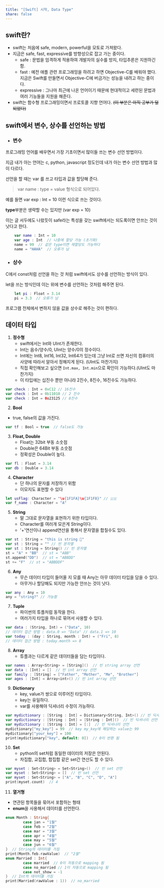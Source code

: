 ```yaml
---
title: "[Swift] 시작, Data Type"
share: false
---
```


## swift란?
 - swift는 처음에 safe, modern, powerful을 모토로 가져왔다.
 - 지금은 safe, fast, expressive를 방향성으로 잡고 가는 중이다.
	- safe : 문법을 엄격하게 적용하여 개발자의 실수를 방지, 타입추론은 지원하긴 함.
	- fast : 예전 애플 관련 프로그래밍을 하려고 하면 Objective-C를 배워야 했다. 지금은 Swift를 만들면서 Objective-C에 버금가는 성능을 내려고 하는 중이다.
	- expressive : 그나마 최근에 나온 언어이기 때문에 현대적이고 세련된 문법과 여러 기능들을 지원을 해준다.
 - swift는 함수형 프로그래밍이면서 프로토콜 지향 언어다. ~~(이 부분은 아직 공부가 덜 되었다)~~

## swift에서 변수, 상수를 선언하는 방법
- ### 변수

프로그래밍 언어를 배우면서 가장 기초이면서 많이들 쓰는 변수 선언 방법이다.

지금 내가 아는 언어는 c, python, javascript 정도인데 내가 아는 변수 선언 방법과 많이 다르다.

선언을 할 때는 var 를 쓰고 타입과 값을 할당해 준다.

> var name : type = value 형식으로 되어있다.

예를 들면 var exp : Int = 10 이런 식으로 쓰는 것이다.

**type**부분은 생략할 수는 있지만 (var exp = 10)

이는 글 서두에도 나왔듯이 safe라는 특성을 갖는 swift에서는 되도록이면 안쓰는 것이 낫다고 한다.

```swift
    var name : Int = 10
    var age : Int  // 나중에 할당 가능 (초기화)
    name = 99  // 같은 type이면 재할당도 가능하다
    name = "HAHA"  // 오류가 남
```
   
   - ### 상수
  
   C에서 const처럼 선언을 하는 것 처럼 swift에서도 상수를 선언하는 방식이 있다.
	 
let을 쓰는 방식인데 이는 위에 변수를 선언하는 것처럼 해주면 된다.

```swift
    let pi : Float = 3.14
    pi = 3.3  // 오류가 남
```

   프로그램 전체에서 변하지 않을 값을 상수로 해주는 것이 편하다.

## 데이터 타입

 1. **정수형**
	  - swift에서는 Int와 UInt가 존재한다.
	  - Int는 음수/양수/0, UInt는 양수/0의 정수이다.
	  - Int에는 Int8, Int16, Int32, Int64가 있는데 그냥 Int로 쓰면 자신의 컴퓨터의 사양에 따라서 알아서 정해지게 된다. (UInt도 마찬가지)
	  - 직접 확인해보고 싶으면 `Int.max, Int.min`으로 확인이 가능하다.(UInt도 마찬가지)
	  - 이 타입에는 십진수 뿐만 아니라 2진수, 8진수, 16진수도 가능하다.
```swift
var check : Int = 0xC12 // 16진수
var check : Int = 0b11010 // 2 진수
var check : Int = 0o23125 // 8진수 
```
2. **Bool**
-  true, false의 값을 가진다.
 ```swift
 var tf : Bool = true  // false도 가능
 ```
3. **Float, Double**
	- Float는 32bit 부동 소숫점
	- Double은 64Bit 부동 소숫점
	- 정확성은 Double이 높다.
```swift
var fl : Float = 3.14
var db : Double = 3.14
```
4. **Character**
	- 단 하나의 문자를 저장하기 위함
	- 이모지도 표현할 수 있다
```swift
let usFlag: Character = "\u{1F1FA}\u{1F1F8}" // 🇺🇸
var f_name : Character = "A"
```
5. **String**
	- 말 그대로 문자열을 표현하기 위한 타입이다.
	- Character를 여러개 모은게 String이다. 
	- 	'+'연산이나 append연산을 통해서 문자열을 합칠수도 있다.
```swift
var st : String = "this is string 🙏"
var st : String = "" // 빈 문자열
var st : String = String() // 빈 문자열
st = "A" + "BB"  // st = "ABB"
st.append("DD")  // st = "ABBDD"
st += "F"  // st = "ABBDDF"
```

6. **Any**
	- 무슨 데이터 타입이 들어올 지 모를 때 Any는 아무 데이터 타입을 담을 수 있다.
	- 아무거나 할당해도 되지만 가능한 안쓰는 것이 낫다.
```swift
var any : Any = 10
any = "string?" // 가능함
```
7. **Tuple**
	- 파이썬의 튜플처럼 동작을 한다.
	- 여러가지 타입을 하나로 묶어서 사용할 수 있다.
```swift
var data : (String, Int) = ("Data", 10)
// 데이터 접근 방법 : data.0 => "Data" // data.1 => 10
var today : (day : String, month : Int) = ("Fri", 8)
// 데이터 접근 방법 : today.month => 8
```
	
8. **Array**
	- 튜플과는 다르게 같은 데이터들을 담는 타입이다.
```swift
var names : Array<String> = [String]()  // 빈 string array 선언
var data : [Int] = []  // 빈 int array 선언
var family : [String] = ["Father", "Mother", "Me", "Brother"]
var ages : [Int] = Array<int>() // 빈 int array 선언
```

9. **Dictionary**
	- key, value가 쌍으로 이루어진 타입이다.
	- key는 유일하다.
	- var를 사용해야 딕셔너리 수정이 가능하다.
```swift
var mydictionary : [String : Int] = Dictionary<String, Int>() // 빈 딕셔너리 선언 (key : string, value : int)
var mydictionary : [String : Int] = [String : Int]()  // 빈 딕셔너리 선언
var mydictionary : [String : Int] = [:]  // 빈 딕셔너리 선언
mydictionary["my_key"] = 99  // key my_key에 해당하는 value는 99
mydictionary["your_key"] = 100 
print(mydictionary["key", default: 0])  // 0이 반환 됨
```

10. **Set**
	- python의 set처럼 동일한 데이터의 저장은 안된다.
	- 차집합, 교집합, 합집합 같은 set간 연산도 할 수 있다.
```swift
var myset : Set<String> = Set<String>()  // 빈 set 선언
var myset : Set<String> = []  // 빈 set 선언
var myset : Set<String> = ["A", "B", "C", "D", "A"]
print(myset.count)  // 4
```
 
11. **열거형**
- 연관된 항목들을 묶어서 포함하는 형태
- **enum**을 사용해서 데이터를 선언한다.
```swift
enum Month : String{
		case jan = "1월"
		case feb = "2월"
		case mar = "3월"
		case apr = "4월"
		case may = "5월"
		case jun = "6월"
}  // String의 데이터를 가짐
print(Month.feb.rawValue)  // "2월"
enum Married : Int{
		case married  // 0이 자동으로 mapping 됨
		case no_married // 1이 자동으로 mapping 됨
		case not_show = -1
}  // Int의 데이터를 가짐
print(Married(rawValue : 1))  // no_married
```
